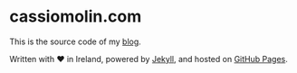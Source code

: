 # cassiomolin.com

This is the source code of my [blog](https://cassiomolin.com).

Written with ♥ in Ireland, powered by [Jekyll](https://jekyllrb.com/), and hosted on [GitHub Pages](https://pages.github.com/).